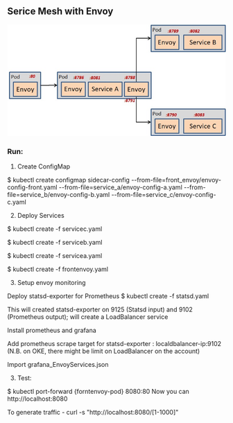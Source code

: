 ## Serice Mesh with Envoy
![setup](https://github.com/sibendu/envoy_servicemesh/blob/master/envoy_servicemesh.jpg)


### Run:  
1. Create ConfigMap

$ kubectl create configmap sidecar-config --from-file=front_envoy/envoy-config-front.yaml --from-file=service_a/envoy-config-a.yaml --from-file=service_b/envoy-config-b.yaml --from-file=service_c/envoy-config-c.yaml

2. Deploy Services

$ kubectl create -f servicec.yaml

$ kubectl create -f serviceb.yaml

$ kubectl create -f servicea.yaml

$ kubectl create -f frontenvoy.yaml

3. Setup envoy monitoring

Deploy statsd-exporter for Prometheus
$ kubectl create -f statsd.yaml

This will created statsd-exporter on 9125 (Statsd input) and 9102 (Prometheus output); will create a LoadBalancer service

Install prometheus and grafana

Add prometheus scrape target for statsd-exporter :  localdbalancer-ip:9102
(N.B. on OKE, there might be limit on LoadBalancer on the account)

Import grafana_EnvoyServices.json 

3. Test:

$ kubectl port-forward {forntenvoy-pod} 8080:80
Now you can http://localhost:8080


To generate traffic -
curl -s "http://localhost:8080/[1-1000]"
